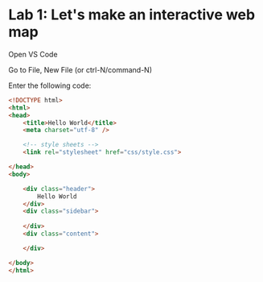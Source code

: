 # Lab 1: Let's make an interactive web map

Open VS Code

Go to File, New File (or ctrl-N/command-N)

Enter the following code:

```html
<!DOCTYPE html>
<html>
<head>
	<title>Hello World</title>
	<meta charset="utf-8" />

	<!-- style sheets -->
	<link rel="stylesheet" href="css/style.css">

</head>
<body>

	<div class="header">
		Hello World
	</div>
	<div class="sidebar">
		
	</div>
	<div class="content">

	</div>

</body>
</html>
```
